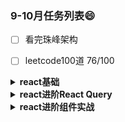 ### 9-10月任务列表😄
- [ ] 看完珠峰架构
- [ ] leetcode100道  76/100


<details>
<summary><strong>react基础</strong></summary>
  
- [x] React & React Hook & React Router 基础入门实战视频教程 01 介绍

- [x] React & React Hook & React Router 基础入门实战视频教程 02 创建 React 项目并了解项目源码

- [x] React & React Hook & React Router 基础入门实战视频教程 03 组件与模板

- [x] React & React Hook & React Router 基础入门实战视频教程 04 模板上的动态值

- [x] React & React Hook & React Router 基础入门实战视频教程 05 多个组件

- [x] React & React Hook & React Router 基础入门实战视频教程 06 添加样式

- [x] React & React Hook & React Router 基础入门实战视频教程 07 事件

- [x] React & React Hook & React Router 基础入门实战视频教程 08 使用状态（useState hook）

- [x] React & React Hook & React Router 基础入门实战视频教程 09 浏览器插件调试工具 React Developer Tools

- [x] React & React Hook & React Router 基础入门实战视频教程 10 输出列表

- [x] React & React Hook & React Router 基础入门实战视频教程 11 Props & 重用组件

- [x] React & React Hook & React Router 基础入门实战视频教程 12 重用组件 & Props 参数默认值

- [x] React & React Hook & React Router 基础入门实战视频教程 13 函数作为参数 & 删除博客

- [x] React & React Hook & React Router 基础入门实战视频教程 14 useEffect Hook

- [x] React & React Hook & React Router 基础入门实战视频教程 15 useEffect Hook - 依赖 - 第二个参数

- [x] React & React Hook & React Router 基础入门实战视频教程 16 JSON Server

- [x] React & React Hook & React Router 基础入门实战视频教程 17 用 useEffect 发送请求

- [x] React & React Hook & React Router 基础入门实战视频教程 18 发送请求显示 Loading

- [x] React & React Hook & React Router 基础入门实战视频教程 19 详解发送请求错误处理

- [x] React & React Hook & React Router 基础入门实战视频教程 20 创建自定义的 Hook

- [x] React & React Hook & React Router 基础入门实战视频教程 21 React Router 路由

- [x] React & React Hook & React Router 基础入门实战视频教程 22 精确匹配路由

- [x] React & React Hook & React Router 基础入门实战视频教程 23 Router Links

- [x] React & React Hook & React Router 基础入门实战视频教程 24 动态路由参数

- [x] React & React Hook & React Router 基础入门实战视频教程 25 重用自定义的 React Hook

- [x] React & React Hook & React Router 基础入门实战视频教程 26 添加博客表单

- [x] React & React Hook & React Router 基础入门实战视频教程 27 发送请求提交表单

- [x] React & React Hook & React Router 基础入门实战视频教程 28 跳转

- [x] React & React Hook & React Router 基础入门实战视频教程 29 删除博客

- [x] React & React Hook & React Router 基础入门实战视频教程 30 404 页面 - 完结

- [x] 2021 年版本 React & React Hook & React Router 基础入门实战视频教程 31 补充： React 生态学习路径建议

- [x] 2021 年版本 React & React Hook & React Router 基础入门实战视频教程 32 补充： 前端程序员如何挑选一门合适的后端技术

- [x] 2021 年版本 React & React Hook & React Router 基础入门实战视频教程 33 补充： 给 React 程序员推荐一款关于 Form 表单的库

- [x] 2021 年版本 React & React Hook & React Router 基础入门实战视频教程 34 补充： 给 React 程序员推荐的 ui 组件库
</details>
<details>
<summary><strong>react进阶React Query</strong></summary>
  
- [x] React 进阶之 React Query 视频实战教程 01 介绍与搭建项目
- [x] React 进阶之 React Query 视频实战教程 02 useQuery hook part 1
- [x] React 进阶之 React Query 视频实战教程 03 useQuery hook part 2
- [x] React 进阶之 React Query 视频实战教程 04 React Query Devtools - staleTime
- [x] React 进阶之 React Query 视频实战教程 05 React Query 分页 - 查询变量
- [x] React 进阶之 React Query 视频实战教程 06 React Query 分页 - 完结
</details>
<details>
<summary><strong>react进阶组件实战</strong></summary>
</details>


<!--
**ChenLiuPng/ChenLiuPng** is a ✨ _special_ ✨ repository because its `README.md` (this file) appears on your GitHub profile.

Here are some ideas to get you started:

- 🔭 I’m currently working on ...
- 🌱 I’m currently learning ...
- 👯 I’m looking to collaborate on ...
- 🤔 I’m looking for help with ...
- 💬 Ask me about ...
- 📫 How to reach me: ...
- 😄 Pronouns: ...
- ⚡ Fun fact: ...
-->

